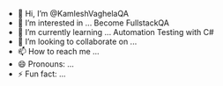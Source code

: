 - 👋 Hi, I’m @KamleshVaghelaQA
- 👀 I’m interested in ... Become FullstackQA
- 🌱 I’m currently learning ... Automation Testing with C#
- 💞️ I’m looking to collaborate on ...
- 📫 How to reach me ...
- 😄 Pronouns: ...
- ⚡ Fun fact: ...

<!---
KamleshVaghelaQA/KamleshVaghelaQA is a ✨ special ✨ repository because its `README.md` (this file) appears on your GitHub profile.
You can click the Preview link to take a look at your changes.
--->
